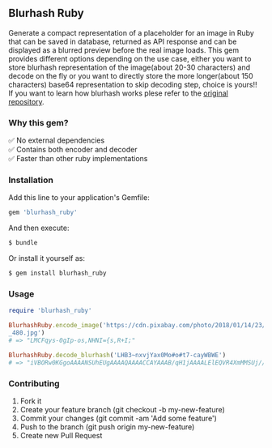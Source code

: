 ## Blurhash Ruby
Generate a compact representation of a placeholder for an image in Ruby that can be saved in database, returned as API response and can be displayed as a blurred preview before the real image loads. This gem provides different options depending on the use case, either you want to store blurhash representation of the image(about 20-30 characters) and decode on the fly or you want to directly store the more longer(about 150 characters) base64 representation to skip decoding step, choice is yours!!
If you want to learn how blurhash works plese refer to the [original repository](https://github.com/woltapp/blurhash).

### Why this gem?
✅ No external dependencies \
✅ Contains both encoder and decoder \
✅ Faster than other ruby implementations 

### Installation
Add this line to your application's Gemfile:
```ruby
gem 'blurhash_ruby'
```

And then execute:
```ruby
$ bundle
```

Or install it yourself as:
```ruby
$ gem install blurhash_ruby
```

### Usage
```ruby
require 'blurhash_ruby'

BlurhashRuby.encode_image('https://cdn.pixabay.com/photo/2018/01/14/23/12/nature-3082832_
_480.jpg')
# => "LMCFqys-0gIp-os,NHNI={s,R+I;"

BlurhashRuby.decode_blurhash('LHB3~nxvjYax0Mo#o#t7-cayWBWE')
# => "iVBORw0KGgoAAAANSUhEUgAAAAQAAAACCAYAAAB/qH1jAAAALElEQVR4XmMMSUj///3bB4YfX18xfP/xkYGFjdmQ4S8bA8Pv/z8ZOFl/MgAANdoP6+z0zPQAAAAASUVORK5CYII="
```

### Contributing
1. Fork it
2. Create your feature branch (git checkout -b my-new-feature)
3. Commit your changes (git commit -am 'Add some feature')
4. Push to the branch (git push origin my-new-feature)
5. Create new Pull Request